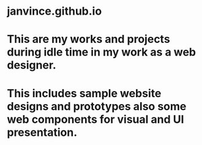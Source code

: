 # janvince.github.io
# This are my works and projects during idle time in my work as a web designer.
# This includes sample website designs and prototypes also some web components for visual and UI presentation.
